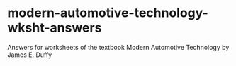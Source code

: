 # modern-automotive-technology-wksht-answers
Answers for worksheets of the textbook Modern Automotive Technology by James E. Duffy
